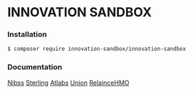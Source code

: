# INNOVATION SANDBOX

### Installation

```bash
$ composer require innovation-sandbox/innovation-sandbox
```

### Documentation

[Nibss](https://github.com/enyata/innovation-sandbox-php/blob/master/src/NIBSS/README.md)
[Sterling](https://github.com/enyata/innovation-sandbox-php/blob/master/src/Sterling/README.md)
[Atlabs](https://github.com/enyata/innovation-sandbox-php/blob/master/src/Atlabs/README.md)
[Union](https://github.com/enyata/innovation-sandbox-php/blob/master/src/Union/README.md)
[RelainceHMO](https://github.com/enyata/innovation-sandbox-php/blob/master/src/RelianceHMO/README.md)